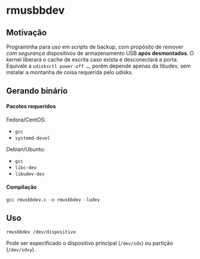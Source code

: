 # rmusbbdev

## Motivação

Programinha para uso em scripts de backup, com propósito de _remover com segurança_ dispositivos de armazenamento USB **após desmontados**. O kernel liberará o cache de escrita caso exista e desconectará a porta. Equivale a `udisksctl power-off …`, porém depende apenas da libudev, sem instalar a montanha de coisa requerida pelo udisks.

## Gerando binário

#### Pacotes requeridos

Fedora/CentOS:

* `gcc`
* `systemd-devel`

Debian/Ubuntu:

* `gcc`
* `libc-dev`
* `libudev-dev`

#### Compilação

```
gcc rmusbbdev.c -o rmusbbdev -ludev
```

## Uso

```
rmusbbdev /dev/dispositivo
```

Pode ser especificado o dispositivo principal (`/dev/sdx`) ou partição (`/dev/sdxy`).
